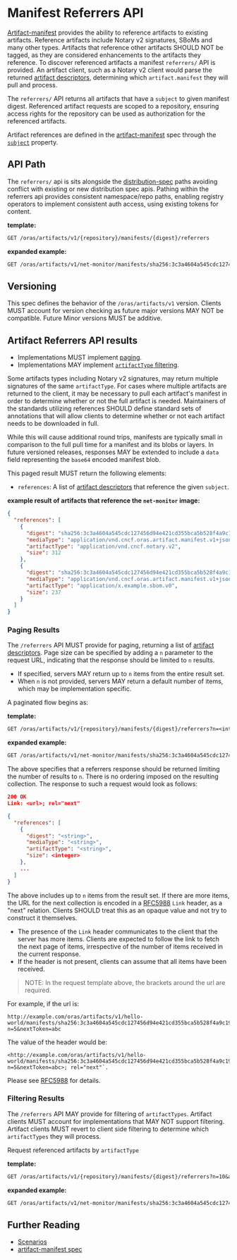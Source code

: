 # Manifest Referrers API

[Artifact-manifest](./artifact-manifest.md) provides the ability to reference artifacts to existing artifacts.
Reference artifacts include Notary v2 signatures, SBoMs and many other types.
Artifacts that reference other artifacts SHOULD NOT be tagged, as they are considered enhancements to the artifacts they reference.
To discover referenced artifacts a manifest `referrers/` API is provided.
An artifact client, such as a Notary v2 client would parse the returned [artifact descriptors][descriptor], determining which `artifact.manifest` they will pull and process.

The `referrers/` API returns all artifacts that have a `subject` to given manifest digest.
Referenced artifact requests are scoped to a repository, ensuring access rights for the repository can be used as authorization for the referenced artifacts.

Artifact references are defined in the [artifact-manifest][oras.artifact.manifest-spec] spec through the [`subject`][oras.artifact.manifest-spec-manifests] property.

## API Path

The `referrers/` api is sits alongside the [distribution-spec][oci-distribution-spec] paths avoiding conflict with existing or new distribution spec apis.
Pathing within the referrers api provides consistent namespace/repo paths, enabling registry operators to implement consistent auth access, using existing tokens for content.

**template:**

```rest
GET /oras/artifacts/v1/{repository}/manifests/{digest}/referrers
```

**expanded example:**

```rest
GET /oras/artifacts/v1/net-monitor/manifests/sha256:3c3a4604a545cdc127456d94e421cd355bca5b528f4a9c1905b15da2eb4a4c6b/referrers
```

## Versioning

This spec defines the behavior of the `/oras/artifacts/v1` version. Clients MUST account for version checking as future major versions MAY NOT be compatible.
Future Minor versions MUST be additive.

## Artifact Referrers API results

- Implementations MUST implement [paging](#paging-results).
- Implementations MAY implement [`artifactType` filtering](#filtering-results).

Some artifacts types including Notary v2 signatures, may return multiple signatures of the same `artifactType`.
For cases where multiple artifacts are returned to the client, it may be necessary to pull each artifact's manifest in order to determine whether or not the full artifact is needed.
Maintainers of the standards utilizing references SHOULD define standard sets of annotations that will allow clients to determine whether or not each artifact needs to be downloaded in full.

While this will cause additional round trips, manifests are typically small in comparison to the full pull time for a manifest and its blobs or layers.
In future versioned releases, responses MAY be extended to include a `data` field representing the `base64` encoded manifest blob.

This paged result MUST return the following elements:

- `references`: A list of [artifact descriptors][descriptor] that reference the given `subject`.

**example result of artifacts that reference the `net-monitor` image:**
```json
{
  "references": [
    {
      "digest": "sha256:3c3a4604a545cdc127456d94e421cd355bca5b528f4a9c1905b15da2eb4a4c6b",
      "mediaType": "application/vnd.cncf.oras.artifact.manifest.v1+json",
      "artifactType": "application/vnd.cncf.notary.v2",
      "size": 312
    },
    {
      "digest": "sha256:3c3a4604a545cdc127456d94e421cd355bca5b528f4a9c1905b15da2eb4a4c6b",
      "mediaType": "application/vnd.cncf.oras.artifact.manifest.v1+json",
      "artifactType": "application/x.example.sbom.v0",
      "size": 237
    }
  ]
}
```

### Paging Results

The `/referrers` API MUST provide for paging, returning a list of [artifact descriptors](./descriptor.md).
Page size can be specified by adding a `n` parameter to the request URL, indicating that the response should be limited to `n` results.

* If specified, servers MAY return up to `n` items from the entire result set.
* When `n` is not provided, servers MAY return a default number of items, which may be implementation specific.

A paginated flow begins as:

**template:**

```rest
GET /oras/artifacts/v1/{repository}/manifests/{digest}/referrers?n=<integer>
```

**expanded example:**

```rest
GET /oras/artifacts/v1/net-monitor/manifests/sha256:3c3a4604a545cdc127456d94e421cd355bca5b528f4a9c1905b15da2eb4a4c6b/referrers?n=10
```

The above specifies that a referrers response should be returned limiting the number of results to `n`. There is no
ordering imposed on the resulting collection. The response to such a request would look as follows:

```json
200 OK
Link: <url>; rel="next"

{
  "references": [
    {
      "digest": "<string>",
      "mediaType": "<string>",
      "artifactType": "<string>",
      "size": <integer>
    },
    ...
  ]
}
```

The above includes up to `n` items from the result set. If there are more items, the URL for the next collection is
encoded in a [RFC5988][rfc5988] `Link` header, as a "next" relation. Clients SHOULD treat this as an opaque value and not try to
construct it themselves.

* The presence of the `Link` header communicates to the client that the server has more items. Clients are expected
  to follow the link to fetch the next page of items, irrespective of the number of items received in the current
  response.
* If the header is not present, clients can assume that all items have been received.

> NOTE: In the request template above, the brackets around the url are required. 

For example, if the url is:
```
http://example.com/oras/artifacts/v1/hello-world/manifests/sha256:3c3a4604a545cdc127456d94e421cd355bca5b528f4a9c1905b15da2eb4a4c6b/referrers?n=5&nextToken=abc
```
The value of the header would be:
```
<http://example.com/oras/artifacts/v1/hello-world/manifests/sha256:3c3a4604a545cdc127456d94e421cd355bca5b528f4a9c1905b15da2eb4a4c6b/referrers?n=5&nextToken=abc>; rel="next"`.
```
Please see [RFC5988][rfc5988] for details.

### Filtering Results

The `/referrers` API MAY provide for filtering of `artifactTypes`.
Artifact clients MUST account for implementations that MAY NOT support filtering.
Artifact clients MUST revert to client side filtering to determine which `artifactTypes` they will process.

Request referenced artifacts by `artifactType`

**template:**
```rest
GET /oras/artifacts/v1/{repository}/manifests/{digest}/referrers?n=10&artifactType={artifactType}
```

**expanded example:**

```rest
GET /oras/artifacts/v1/net-monitor/manifests/sha256:3c3a4604a545cdc127456d94e421cd355bca5b528f4a9c1905b15da2eb4a4c6b/referrers?n=10&artifactType=application%2Fvnd.org.cncf.notary.v2
```

## Further Reading

- [Scenarios](./scenarios.md)
- [artifact-manifest spec][artifact-manifest-spec]

[artifact-manifest-spec]:                ./artifact-manifest.md
[descriptor]:                            ./descriptor.md
[oras.artifact.manifest-spec]:           ./artifact-manifest.md
[oras.artifact.manifest-spec-manifests]: ./artifact-manifest.md#oras-artifact-manifest-properties
[oci-distribution-spec]:                 https://github.com/opencontainers/distribution-spec
[rfc5988]:                               https://datatracker.ietf.org/doc/html/rfc5988